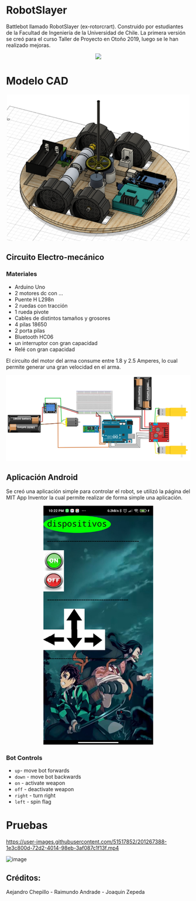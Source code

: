 # RobotSlayer
Battlebot llamado RobotSlayer (ex-rotorcrart). Construido por estudiantes de la Facultad de Ingeniería de la Universidad de Chile. La primera versión se creó para el curso Taller de Proyecto en Otoño 2019, luego se le han realizado mejoras. 
 
<div align="center">
<img src="Diseño CAD/RobotSlayer V1.1 v7.png"/>
</div>
 
# Modelo CAD
 
<div align="center">
<img src="Diseño CAD/img1.png" width=500/>
</div>
 
## Circuito Electro-mecánico
 
### Materiales
  * Arduino Uno
  * 2 motores dc con ...
  * Puente H L298n
  * 2 ruedas con tracción
  * 1 rueda pivote
  * Cables de distintos tamaños y grosores
  * 4 pilas 18650 
  * 2 porta pilas
  * Bluetooth HC06
  * un interruptor con gran capacidad
  * Relé con gran capacidad
 
El circuito del motor del arma consume entre 1.8 y 2.5 Amperes, lo cual permite generar una gran velocidad en el arma. 
 
![Circuito](Electronica/imgs/diagramaElectroMecanico.png)
 
 
## Aplicación Android
 
Se creó una aplicación simple para controlar el robot, se utilizó la página del MIT App Inventor la cual permite realizar de forma simple una aplicación.
 
<div align="center">
<img src="controlApp/imgs/app.jpg" width=300/>
</div>
 
 
### Bot Controls
 * `up`- move bot forwards 
 * `down` - move bot backwards 
 * `on` - activate weapon
 * `off` - deactivate weapon 
 * `right` - turn right
 * `left` - spin flag
 
# Pruebas
 
https://user-images.githubusercontent.com/51517852/201267388-1e3c800d-72d2-4014-98eb-3af087c1f13f.mp4
 
![image](https://user-images.githubusercontent.com/51517852/201267566-e58228b5-6cb1-46be-885a-501465d4f457.png)
 
 
 
## Créditos:  
Aejandro Chepillo - Raimundo Andrade - Joaquin Zepeda
